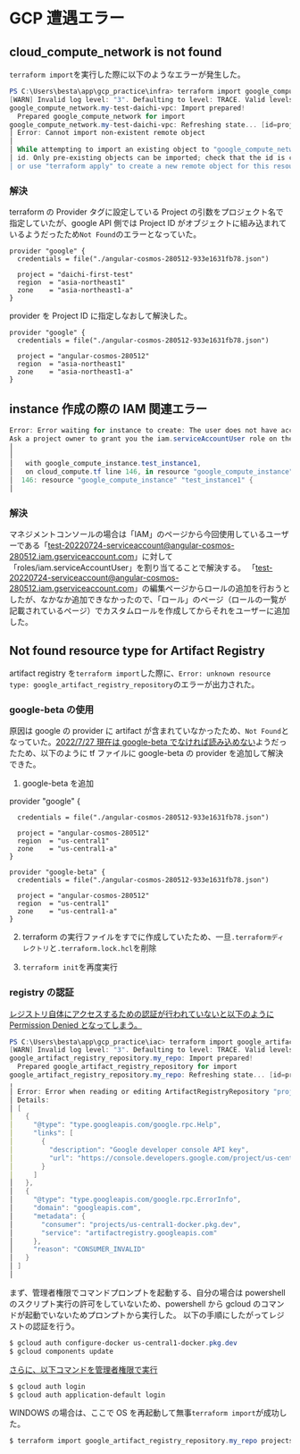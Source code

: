 # GCP 遭遇エラー

## cloud_compute_network is not found

`terraform import`を実行した際に以下のようなエラーが発生した。

```powershell
PS C:\Users\besta\app\gcp_practice\infra> terraform import google_compute_network.my-test-daichi-vpc my-test-daichi-vpc
[WARN] Invalid log level: "3". Defaulting to level: TRACE. Valid levels are: [TRACE DEBUG INFO WARN ERROR OFF][WARN] Invalid log level: "3". Defaulting to level: TRACE. Valid levels are: [TRACE DEBUG INFO WARN ERROR OFF][WARN] Invalid log level: "3". Defaulting to level: TRACE. Valid levels are: [TRACE DEBUG INFO WARN ERROR OFF]google_compute_network.my-test-daichi-vpc: Importing from ID "my-test-daichi-vpc"...
google_compute_network.my-test-daichi-vpc: Import prepared!
  Prepared google_compute_network for import
google_compute_network.my-test-daichi-vpc: Refreshing state... [id=projects/daichi-first-test/global/networks/my-test-daichi-vpc]
│ Error: Cannot import non-existent remote object
│
│ While attempting to import an existing object to "google_compute_network.my-test-daichi-vpc", the provider detected that no object exists with the given
│ id. Only pre-existing objects can be imported; check that the id is correct and that it is associated with the provider's configured region or endpoint,
│ or use "terraform apply" to create a new remote object for this resource.'

```

### 解決

terraform の Provider タグに設定している Project の引数をプロジェクト名で指定していたが、google API 側では Project ID がオブジェクトに組み込まれているようだったため`Not Found`のエラーとなっていた。

```t
provider "google" {
  credentials = file("./angular-cosmos-280512-933e1631fb78.json")

  project = "daichi-first-test"
  region  = "asia-northeast1"
  zone    = "asia-northeast1-a"
}
```

provider を Project ID に指定しなおして解決した。

```t
provider "google" {
  credentials = file("./angular-cosmos-280512-933e1631fb78.json")

  project = "angular-cosmos-280512"
  region  = "asia-northeast1"
  zone    = "asia-northeast1-a"
}

```

## instance 作成の際の IAM 関連エラー

```powershell
Error: Error waiting for instance to create: The user does not have access to service account 'test-20220724-serviceaccount@angular-cosmos-280512.iam.gserviceaccount.com'.  User: 'test-20220724-serviceaccount@angular-cosmos-280512.iam.gserviceaccount.com'.
Ask a project owner to grant you the iam.serviceAccountUser role on the service account
│
│
│   with google_compute_instance.test_instance1,
│   on cloud_compute.tf line 146, in resource "google_compute_instance" "test_instance1":
│  146: resource "google_compute_instance" "test_instance1" {
│
```

### 解決

マネジメントコンソールの場合は「IAM」のページから今回使用しているユーザーである「test-20220724-serviceaccount@angular-cosmos-280512.iam.gserviceaccount.com」に対して「roles/iam.serviceAccountUser」を割り当てることで解決する。
「test-20220724-serviceaccount@angular-cosmos-280512.iam.gserviceaccount.com」の編集ページからロールの追加を行おうとしたが、なかなか追加できなかったので、「ロール」のページ（ロールの一覧が記載されているページ）でカスタムロールを作成してからそれをユーザーに追加した。

## Not found resource type for Artifact Registry

artifact registry を`terraform import`した際に、`Error: unknown resource type: google_artifact_registry_repository`のエラーが出力された。

### google-beta の使用

原因は google の provider に artifact が含まれていなかったため、`Not Found`となっていた。[2022/7/27 現在は google-beta でなければ読み込めない](https://runble1.com/terraform-arififact-registry/)ようだったため、以下のように tf ファイルに google-beta の provider を追加して解決できた。

1. google-beta を追加

provider "google" {

```
  credentials = file("./angular-cosmos-280512-933e1631fb78.json")

  project = "angular-cosmos-280512"
  region  = "us-central1"
  zone    = "us-central1-a"
}

provider "google-beta" {
  credentials = file("./angular-cosmos-280512-933e1631fb78.json")

  project = "angular-cosmos-280512"
  region  = "us-central1"
  zone    = "us-central1-a"
}
```

2. terraform の実行ファイルをすでに作成していたため、一旦`.terraformディレクトリ`と`.terraform.lock.hcl`を削除

3. `terraform init`を再度実行

### registry の認証

[レジストリ自体にアクセスするための認証が行われていないと以下のように Permission Denied となってしまう。](https://runble1.com/terraform-arififact-registry/)

```powershell
PS C:\Users\besta\app\gcp_practice\iac> terraform import google_artifact_registry_repository.my_repo us-central1-docker.pkg.dev/angular-cosmos-280512/hello-repo
[WARN] Invalid log level: "3". Defaulting to level: TRACE. Valid levels are: [TRACE DEBUG INFO WARN ERROR OFF][WARN] Invalid log level: "3". Defaulting to level: TRACE. Valid levels are: [TRACE DEBUG INFO WARN ERROR OFF][WARN] Invalid log level: "3". Defaulting to level: TRACE. Valid levels are: [TRACE DEBUG INFO WARN ERROR OFF][WARN] Invalid log level: "3". Defaulting to level: TRACE. Valid levels are: [TRACE DEBUG INFO WARN ERROR OFF][WARN] Invalid log level: "3". Defaulting to level: TRACE. Valid levels are: [TRACE DEBUG INFO WARN ERROR OFF]google_artifact_registry_repository.my_repo: Importing from ID "us-central1-docker.pkg.dev/angular-cosmos-280512/hello-repo"...
google_artifact_registry_repository.my_repo: Import prepared!
  Prepared google_artifact_registry_repository for import
google_artifact_registry_repository.my_repo: Refreshing state... [id=projects/us-central1-docker.pkg.dev/locations/angular-cosmos-280512/repositories/hello-repo]
╷
│ Error: Error when reading or editing ArtifactRegistryRepository "projects/us-central1-docker.pkg.dev/locations/angular-cosmos-280512/repositories/hello-repo": googleapi: Error 403: Permission denied on resource project us-central1-docker.pkg.dev.
│ Details:
│ [
│   {
│     "@type": "type.googleapis.com/google.rpc.Help",
│     "links": [
│       {
│         "description": "Google developer console API key",
│         "url": "https://console.developers.google.com/project/us-central1-docker.pkg.dev/apiui/credential"
│       }
│     ]
│   },
│   {
│     "@type": "type.googleapis.com/google.rpc.ErrorInfo",
│     "domain": "googleapis.com",
│     "metadata": {
│       "consumer": "projects/us-central1-docker.pkg.dev",
│       "service": "artifactregistry.googleapis.com"
│     },
│     "reason": "CONSUMER_INVALID"
│   }
│ ]
│
```

まず、管理者権限でコマンドプロンプトを起動する、自分の場合は powershell のスクリプト実行の許可をしていないため、powershell から gcloud のコマンドが起動でいないためプロンプトから実行した。
以下の手順にしたがってレジストの認証を行う。

```powershell
$ gcloud auth configure-docker us-central1-docker.pkg.dev
$ gcloud components update
```

[さらに、以下コマンドを管理者権限で実行](https://zenn.dev/waddy/articles/terraform-google-cloud#gcloud-%E3%82%B3%E3%83%9E%E3%83%B3%E3%83%89%E3%81%AE%E3%82%A4%E3%83%B3%E3%82%B9%E3%83%88%E3%83%BC%E3%83%AB)

```powershell
$ gcloud auth login
$ gcloud auth application-default login
```

WINDOWS の場合は、ここで OS を再起動して無事`terraform import`が成功した。

```powershell
$ terraform import google_artifact_registry_repository.my_repo projects/angular-cosmos-280512/locations/us-central1/repositories/hello-repo
```
